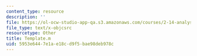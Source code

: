 ```yaml
---
content_type: resource
description: ''
file: https://ol-ocw-studio-app-qa.s3.amazonaws.com/courses/2-14-analysis-and-design-of-feedback-control-systems-spring-2014/5953e6447e1ae18cd9f5bae98deb978c_Template.m
file_type: text/x-objcsrc
resourcetype: Other
title: Template.m
uid: 5953e644-7e1a-e18c-d9f5-bae98deb978c
---
```

